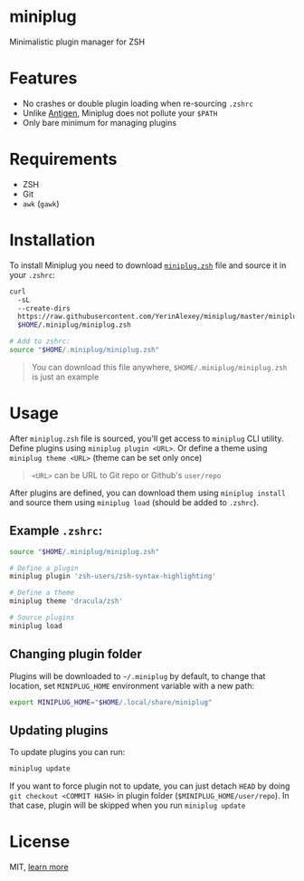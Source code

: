 # miniplug
Minimalistic plugin manager for ZSH

# Features
- No crashes or double plugin loading when re-sourcing `.zshrc`
- Unlike [Antigen](https://github.com/zsh-users/antigen), Miniplug does not pollute your `$PATH`
- Only bare minimum for managing plugins

# Requirements
- ZSH
- Git
- `awk` (`gawk`)

# Installation
To install Miniplug you need to download [`miniplug.zsh`](./miniplug.zsh) file and source it in your `.zshrc`:
```sh
curl 
  -sL
  --create-dirs
  https://raw.githubusercontent.com/YerinAlexey/miniplug/master/miniplug.zsh >
  $HOME/.miniplug/miniplug.zsh

# Add to zshrc:
source "$HOME/.miniplug/miniplug.zsh"
```
> You can download this file anywhere, `$HOME/.miniplug/miniplug.zsh` is just an example

# Usage
After `miniplug.zsh` file is sourced, you'll get access to `miniplug` CLI
utility. Define plugins using `miniplug plugin <URL>`. Or define a theme using
`miniplug theme <URL>` (theme can be set only once)
> `<URL>` can be URL to Git repo or Github's `user/repo`

After plugins are defined, you can download them using `miniplug install` and
source them using `miniplug load` (should be added to `.zshrc`). 

## Example `.zshrc`:
```sh
source "$HOME/.miniplug/miniplug.zsh"

# Define a plugin
miniplug plugin 'zsh-users/zsh-syntax-highlighting'

# Define a theme
miniplug theme 'dracula/zsh'

# Source plugins
miniplug load
```

## Changing plugin folder
Plugins will be downloaded to `~/.miniplug` by default, to change that
location, set `MINIPLUG_HOME` environment variable with a new path:
```sh
export MINIPLUG_HOME="$HOME/.local/share/miniplug"
```

## Updating plugins
To update plugins you can run:
```sh
miniplug update
```

If you want to force plugin not to update, you can just detach `HEAD` by doing
`git checkout <COMMIT HASH>` in plugin folder (`$MINIPLUG_HOME/user/repo`). In
that case, plugin will be skipped when you run `miniplug update`

# License
MIT, [learn more](./LICENSE)
